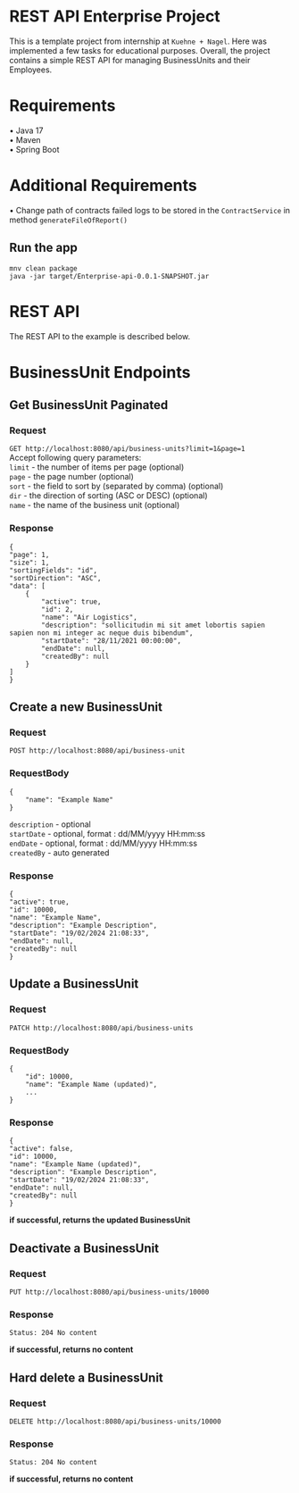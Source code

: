 # REST API Enterprise Project

This is a template project from internship at `Kuehne + Nagel`.
Here was implemented a few tasks for educational purposes.
Overall, the project contains a simple REST API for managing
BusinessUnits and their Employees.

# Requirements
• Java 17 <br>
• Maven <br>
• Spring Boot <br>

# Additional Requirements
• Change path of contracts failed logs to be stored in the `ContractService` in method `generateFileOfReport()` <br>

## Run the app

    mnv clean package
    java -jar target/Enterprise-api-0.0.1-SNAPSHOT.jar

# REST API

The REST API to the example is described below.

# BusinessUnit Endpoints

## Get BusinessUnit Paginated

### Request

`GET http://localhost:8080/api/business-units?limit=1&page=1` <br>
Accept following query parameters: <br>
`limit` - the number of items per page (optional) <br>
`page` - the page number (optional) <br>
`sort` - the field to sort by (separated by comma) (optional) <br>
`dir` - the direction of sorting (ASC or DESC) (optional) <br>
`name` - the name of the business unit (optional) <br>

### Response

    {
    "page": 1,
    "size": 1,
    "sortingFields": "id",
    "sortDirection": "ASC",
    "data": [
        {
            "active": true,
            "id": 2,
            "name": "Air Logistics",
            "description": "sollicitudin mi sit amet lobortis sapien sapien non mi integer ac neque duis bibendum",
            "startDate": "28/11/2021 00:00:00",
            "endDate": null,
            "createdBy": null
        }
    ]
    }

## Create a new BusinessUnit

### Request

`POST http://localhost:8080/api/business-unit`

### RequestBody
    {
        "name": "Example Name"
    }
`description` - optional <br>
`startDate` - optional, format : dd/MM/yyyy HH:mm:ss <br>
`endDate` - optional, format : dd/MM/yyyy HH:mm:ss <br>
`createdBy` - auto generated <br>

### Response

    {
    "active": true,
    "id": 10000,
    "name": "Example Name",
    "description": "Example Description",
    "startDate": "19/02/2024 21:08:33",
    "endDate": null,
    "createdBy": null
    }

## Update a BusinessUnit

### Request

`PATCH http://localhost:8080/api/business-units`

### RequestBody
    {
        "id": 10000,
        "name": "Example Name (updated)",
        ...
    }
### Response
    {
    "active": false,
    "id": 10000,
    "name": "Example Name (updated)",
    "description": "Example Description",
    "startDate": "19/02/2024 21:08:33",
    "endDate": null,
    "createdBy": null
    }
**if successful, returns the updated BusinessUnit**
    

## Deactivate a BusinessUnit

### Request

`PUT http://localhost:8080/api/business-units/10000`

### Response
    Status: 204 No content
**if successful, returns no content**

## Hard delete a BusinessUnit

### Request

`DELETE http://localhost:8080/api/business-units/10000`

### Response
    Status: 204 No content
**if successful, returns no content**